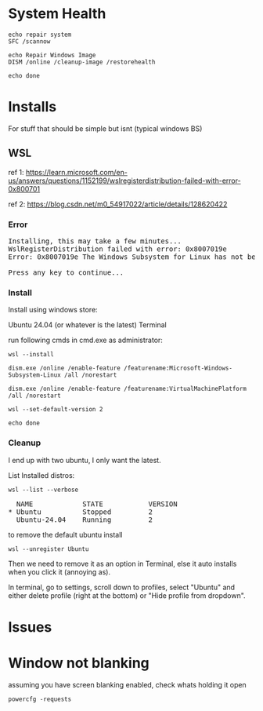 # System Health

```
echo repair system
SFC /scannow

echo Repair Windows Image
DISM /online /cleanup-image /restorehealth

echo done
```

# Installs

For stuff that should be simple but isnt (typical windows BS)

## WSL

ref 1: https://learn.microsoft.com/en-us/answers/questions/1152199/wslregisterdistribution-failed-with-error-0x800701

ref 2: https://blog.csdn.net/m0_54917022/article/details/128620422

### Error

<pre>
Installing, this may take a few minutes...
WslRegisterDistribution failed with error: 0x8007019e
Error: 0x8007019e The Windows Subsystem for Linux has not been enabled.

Press any key to continue...
</pre>

### Install

Install using windows store:

Ubuntu 24.04 (or whatever is the latest)
Terminal

run following cmds in cmd.exe as administrator:

```
wsl --install

dism.exe /online /enable-feature /featurename:Microsoft-Windows-Subsystem-Linux /all /norestart

dism.exe /online /enable-feature /featurename:VirtualMachinePlatform /all /norestart

wsl --set-default-version 2

echo done
```

### Cleanup

I end up with two ubuntu, I only want the latest.

List Installed distros:


```
wsl --list --verbose
```

<pre>
  NAME            STATE           VERSION
* Ubuntu          Stopped         2
  Ubuntu-24.04    Running         2
</pre>

to remove the default ubuntu install

```
wsl --unregister Ubuntu
```

Then we need to remove it as an option in Terminal, else it auto installs when you click it (annoying as).

In terminal, go to settings, scroll down to profiles, select "Ubuntu" and either delete profile (right at the bottom) or "Hide profile from dropdown".

# Issues

# Window not blanking

assuming you have screen blanking enabled, check whats holding it open

```
powercfg -requests
```
